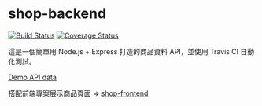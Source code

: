 # shop-backend

[![Build Status](https://travis-ci.com/Lianginger/shop-backend.svg?branch=master)](https://travis-ci.com/Lianginger/shop-backend)
[![Coverage Status](https://coveralls.io/repos/github/Lianginger/shop-backend/badge.svg?branch=master)](https://coveralls.io/github/Lianginger/shop-backend?branch=master)

這是一個簡單用 Node.js + Express 打造的商品資料 API，並使用 Travis CI 自動化測試。

[Demo API data](https://cool-shop-backend.herokuapp.com/api/products)

搭配前端專案展示商品頁面 => [shop-frontend](https://github.com/Lianginger/shop-frontend)

